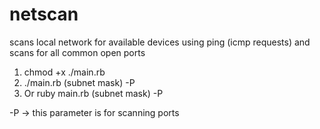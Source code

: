 # netscan
scans local network for available devices using ping (icmp requests) and scans for all common open ports

1. chmod +x ./main.rb
2. ./main.rb (subnet mask) -P 
3. Or ruby main.rb (subnet mask) -P

-P -> this parameter is for scanning ports
